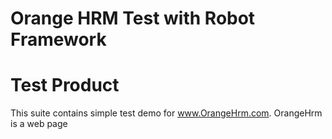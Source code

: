 # Orange HRM Test with Robot Framework
# Test Product
This suite contains simple test demo for www.OrangeHrm.com. OrangeHrm is a web page
